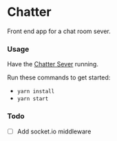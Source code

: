 # Chatter

Front end app for a chat room sever.

### Usage

Have the [Chatter Sever](https://github.com/jeanmarcjones/chatter-server) running.

Run these commands to get started:

* `yarn install`
* `yarn start`

### Todo

- [ ] Add socket.io middleware
